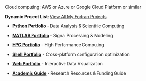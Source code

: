 Cloud computing: AWS or Azure or Google Cloud Platform or similar

**Dynamic Project List**: [View All My Fortran Projects](https://github.com/ktwu01?tab=repositories&q=&type=&language=fortran&sort=)


- **[Python Portfolio](../python/)** - Data Analysis & Scientific Computing

- **[MATLAB Portfolio](../matlab/)** - Signal Processing & Modeling

- **[HPC Portfolio](../hpc/)** - High Performance Computing

- **[Shell Portfolio](../shell/)** - Cross-platform configuration optimization

- **[Web Portfolio](../web/)** - Interactive Data Visualization

- **[Academic Guide](../academic/)** - Research Resources & Funding Guide
